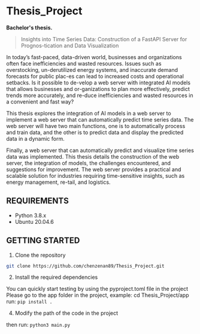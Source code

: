 # Thesis_Project
**Bachelor's thesis.**
> Insights into Time Series Data: Construction of a FastAPI Server for Prognos-tication and Data Visualization

In today’s fast-paced, data-driven world, businesses and organizations often face inefficiencies and wasted resources. Issues such as overstocking, un-derutilized energy systems, and inaccurate demand forecasts for public plac-es can lead to increased costs and operational setbacks. Is it possible to de-velop a web server with integrated AI models that allows businesses and or-ganizations to plan more effectively, predict trends more accurately, and re-duce inefficiencies and wasted resources in a convenient and fast way?

This thesis explores the integration of AI models in a web server to implement a web server that can automatically predict time series data. The web server will have two main functions, one is to automatically process and train data, and the other is to predict data and display the predicted data in a dynamic form.

Finally, a web server that can automatically predict and visualize time series data was implemented. This thesis details the construction of the web server, the integration of models, the challenges encountered, and suggestions for improvement. The web server provides a practical and scalable solution for industries requiring time-sensitive insights, such as energy management, re-tail, and logistics.

## REQUIREMENTS
- Python 3.8.x
- Ubuntu 20.04.6


## GETTING STARTED

1. Clone the repository
```bash
git clone https://github.com/chenzenan89/Thesis_Project.git
```
2. Install the required dependencies

You can quickly start testing by using the pyproject.toml file in the project
Please go to the app folder in the project, example: cd Thesis_Project/app
run:
```pip install .```

4. Modify the path of the code in the project

then run:
```python3 main.py```
